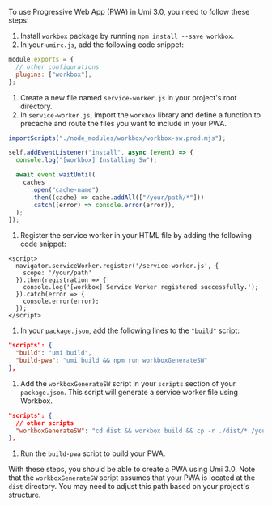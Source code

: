 To use Progressive Web App (PWA) in Umi 3.0, you need to follow these steps:

1. Install `workbox` package by running `npm install --save workbox`.
2. In your `umirc.js`, add the following code snippet:

```javascript
module.exports = {
  // other configurations
  plugins: ["workbox"],
};
```

1. Create a new file named `service-worker.js` in your project's root directory.
2. In `service-worker.js`, import the `workbox` library and define a function to precache and route the files you want to include in your PWA.

```javascript
importScripts("./node_modules/workbox/workbox-sw.prod.mjs");

self.addEventListener("install", async (event) => {
  console.log("[workbox] Installing Sw");

  await event.waitUntil(
    caches
      .open("cache-name")
      .then((cache) => cache.addAll(["/your/path/*"]))
      .catch((error) => console.error(error)),
  );
});
```

1. Register the service worker in your HTML file by adding the following code snippet:

```php-template
<script>
  navigator.serviceWorker.register('/service-worker.js', {
    scope: '/your/path'
  }).then(registration => {
    console.log('[workbox] Service Worker registered successfully.');
  }).catch(error => {
    console.error(error);
  });
</script>
```

1. In your `package.json`, add the following lines to the `"build"` script:

```json
"scripts": {
  "build": "umi build",
  "build-pwa": "umi build && npm run workboxGenerateSW"
},
```

1. Add the `workboxGenerateSW` script in your `scripts` section of your `package.json`. This script will generate a service worker file using Workbox.

```json
"scripts": {
  // other scripts
  "workboxGenerateSW": "cd dist && workbox build && cp -r ./dist/* /your/path && cd .."
},
```

1. Run the `build-pwa` script to build your PWA.

With these steps, you should be able to create a PWA using Umi 3.0. Note that the `workboxGenerateSW` script assumes that your PWA is located at the `dist` directory. You may need to adjust this path based on your project's structure.
